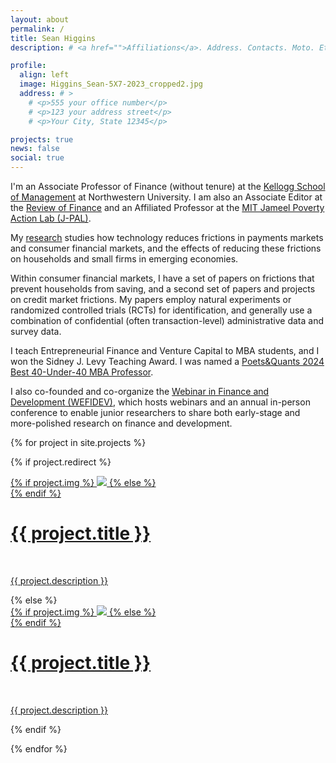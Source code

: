 ```yaml
---
layout: about
permalink: /
title: Sean Higgins
description: # <a href="">Affiliations</a>. Address. Contacts. Moto. Etc.

profile:
  align: left
  image: Higgins_Sean-5X7-2023_cropped2.jpg
  address: # >
    # <p>555 your office number</p>
    # <p>123 your address street</p>
    # <p>Your City, State 12345</p>

projects: true
news: false
social: true
---
```


I'm an Associate Professor of Finance (without tenure) at the [Kellogg School of Management](https://www.kellogg.northwestern.edu/) at Northwestern University. I am also an Associate Editor at the [Review of Finance](https://revfin.org/) and an Affiliated Professor at the [MIT Jameel Poverty Action Lab (J-PAL)](https://www.povertyactionlab.org/). 

<!---
:loudspeaker: JOB OPPORTUNITY :loudspeaker:
*I am currently hiring full-time empirical research associates*. More details and the link to apply are [here](https://kellogg.qualtrics.com/jfe/form/SV_ebXOK87Gy0wneZL); some additional details in this [thread](https://twitter.com/SeanKHiggins/status/1321925125399302145).
--->

My [research](research/) studies how technology reduces frictions in payments markets and consumer financial markets, and the effects of reducing these frictions on households and small firms in emerging economies. 
<!---
For example, in [one paper](assets/pdf/higgins_FinancialTechnologyAdoption.pdf) I find that when the Mexican government distributed debit cards to poor households, this led small retailers to adopt technology to accept card payments and generated spillovers to both small retailers and richer households. 
My other papers and projects study FinTech, household finance, and small firms in emerging markets.
--->
Within consumer financial markets, I have a set of papers on frictions that prevent households from saving, and a second set of papers and projects on credit market frictions. My papers employ natural experiments or randomized controlled trials (RCTs) for identification, and generally use a combination of confidential (often transaction-level) administrative data and survey data.

I teach Entrepreneurial Finance and Venture Capital to MBA students, and I won the Sidney J. Levy Teaching Award. I was named a [Poets&Quants 2024 Best 40-Under-40 MBA Professor](https://poetsandquants.com/2024/05/18/2024-best-40-under-40-mba-professors-sean-higgins-kellogg-school-of-management-northwestern-university/). <!--- for 2022-2023. I also co-teach a PhD-level independent study on Household Finance. --->

I also co-founded and co-organize the [Webinar in Finance and Development (WEFIDEV)](https://www.wefidev.com/), which hosts webinars and an annual in-person conference to enable junior researchers to share both early-stage and more-polished research on finance and development.

<!---
I'm grateful to the 
[Bill & Melinda Gates Foundation](https://www.gatesfoundation.org/How-We-Work/Quick-Links/Grants-Database/Grants/2013/11/OPP1097490), 
[CEGA-Visa Financial Inclusion Lab](http://cega.berkeley.edu/assets/cega_programs/8/FIL_RFP_Press_Release.pdf), 
[Digital Credit Observatory](http://www.digitalcreditobservatory.org/2017-grantees.html), 
[Facebook](https://research.fb.com/blog/2020/08/announcing-the-winners-of-the-economic-impact-of-digital-technologies-request-for-proposals/),
[Fulbright Program](https://us.fulbrightonline.org/), 
Guthrie Center for Real Estate Research,
[Innovations for Poverty Action](http://www.poverty-action.org/study/leveraging-government-transfers-offer-low-risk-microcredit-dominican-republic), 
Inter-American Development Bank,
J-PAL,
National Science Foundation 
([doctoral dissertation grant](https://www.nsf.gov/awardsearch/showAward?AWD_ID=1530800&HistoricalAwards=false) 
and [standard grant](https://www.nsf.gov/awardsearch/showAward?AWD_ID=1758837&HistoricalAwards=false)), 
[Think Forward Initiative](https://www.thinkforwardinitiative.com/stories/the-impact-of-price-comparison-tools-in-consumer-credit-markets-on-financial-decision-making),
[UN Foundation](https://www.data2x.org/big-data-challenge-awards/#credit) 
and [USAID](https://www.usaid.gov/sites/default/files/documents/15396/ClosingGenderDigitalDivide_Round1.pdf)
for research funding.
--->

{% for project in site.projects %}

{% if project.redirect %}
<div class="project">
    <div class="thumbnail">
        <a href="{{ project.redirect }}" target="_blank">
        {% if project.img %}
        <img class="thumbnail" src="{{ project.img | prepend: site.baseurl | prepend: site.url }}"/>
        {% else %}
        <div class="thumbnail blankbox"></div>
        {% endif %}    
        <span>
            <h1>{{ project.title }}</h1>
            <br/>
            <p>{{ project.description }}</p>
        </span>
        </a>
    </div>
</div>
{% else %}

<div class="project ">
    <div class="thumbnail">
        <a href="{{ project.url | prepend: site.baseurl | prepend: site.url }}">
        {% if project.img %}
        <img class="thumbnail" src="{{ project.img | prepend: site.baseurl | prepend: site.url }}"/>
        {% else %}
        <div class="thumbnail blankbox"></div>
        {% endif %}    
        <span>
            <h1>{{ project.title }}</h1>
            <br/>
            <p>{{ project.description }}</p>
        </span>
        </a>
    </div>
</div>

{% endif %}

{% endfor %}
